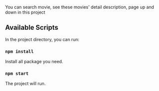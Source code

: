 You can search movie, see these movies' detail description, page up and down in this project

## Available Scripts

In the project directory, you can run:

### `npm install`

Install all package you need.

### `npm start`

The project will run.
